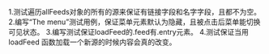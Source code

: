 ﻿1.测试遍历allFeeds对象的所有的源来保证有链接字段和名字字段，且都不为空。
2.编写“The menu”测试用例，保证菜单元素默认为隐藏，且被点击后菜单能切换可见状态。
3.编写测试保证loadFeed的.feed有.entry元素。
4.测试保证当用 loadFeed 函数加载一个新源的时候内容会真的改变。

